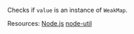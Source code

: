 Checks if <code>value</code> is an instance of <code>WeakMap</code>.

Resources: [Node.js](https://nodejs.org/api/util.html#utiltypesisweakmapvalue) [node-util](https://github.com/browserify/node-util/)
